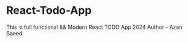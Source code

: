 # React-Todo-App
This is full functional &amp;&amp; Modern  React TODO App 2024
Author - Azan Saeed
